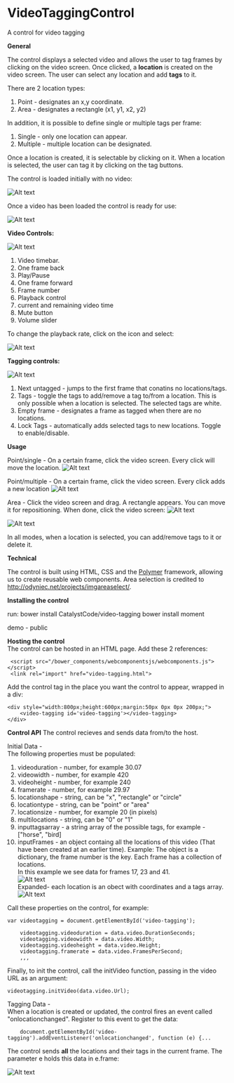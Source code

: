 # VideoTaggingControl
A control for video tagging

**General**

The control displays a selected video and allows the user to tag frames by clicking on the video screen.
Once clicked, a **location** is created on the video screen.
The user can select any location and add **tags** to it.

There are 2 location types:  
1) Point - designates an x,y coordinate.  
2) Area - designates a rectangle (x1, y1, x2, y2)  

In addition, it is possible to define single or multiple tags per frame:  
1) Single - only one location can appear.  
2) Multiple - multiple location can be designated.  

Once a location is created, it is selectable by clicking on it.
When a location is selected, the user can tag it by clicking on the tag buttons.

The control is loaded initially with no video:

![Alt text](images/empty.png?raw=true "Title")

Once a video has been loaded the control is ready for use:

![Alt text](images/loaded.png?raw=true "Title")

**Video Controls:**

![Alt text](images/videocontrols.png?raw=true "Title")

1) Video timebar.  
2) One frame back  
3) Play/Pause  
4) One frame forward  
5) Frame number  
6) Playback control  
7) current and remaining video time  
8) Mute button  
9) Volume slider  

To change the playback rate, click on the icon and select:

![Alt text](images/playback.png?raw=true "Title")


**Tagging controls:**

![Alt text](images/taggingcontrols.png?raw=true "Title")

1) Next untagged - jumps to the first frame that conatins no locations/tags.  
2) Tags - toggle the tags to add/remove a tag to/from a location. This is only possible when a location is selected.
   The selected tags are white.  
3) Empty frame - designates a frame as tagged when there are no locations.    
4) Lock Tags - automatically adds selected tags to new locations. Toggle to enable/disable.

**Usage**

Point/single - On a certain frame, click the video screen. Every click will move the location.
![Alt text](images/singlepoint.png?raw=true "Title")

Point/multiple - On a certain frame, click the video screen. Every click adds a new location
![Alt text](images/multipoints.png?raw=true "Title")

Area - Click the video screen and drag. A rectangle appears. You can move it for repositioning. When done, click the video screen:
![Alt text](images/area.png?raw=true "Title")

![Alt text](images/area2shapes.png?raw=true "Title")

In all modes, when a location is selected, you can add/remove tags to it or delete it.

**Technical**

The control is built using HTML, CSS and the <a href="https://www.polymer-project.org/1.0/" target="_blank">Polymer</a>
framework, allowing us to create reusable web components.
Area selection is credited to http://odyniec.net/projects/imgareaselect/.

**Installing the control**

run:
bower install CatalystCode/video-tagging
bower install moment

demo - public

**Hosting the control**   
The control can be hosted in an HTML page. Add these 2 references:

     <script src="/bower_components/webcomponentsjs/webcomponents.js"></script>
     <link rel="import" href="video-tagging.html">


Add the control tag in the place you want the control to appear, wrapped in a div:

    <div style="width:800px;height:600px;margin:50px 0px 0px 200px;">
        <video-tagging id='video-tagging'></video-tagging>
    </div>

**Control API**
The control recieves and sends data from/to the host.   

Initial Data -   
The following properties must be populated:

   1) videoduration - number, for example 30.07  
   2) videowidth - number, for example 420  
   3) videoheight - number, for example 240  
   4) framerate - number, for example 29.97  
   5) locationshape - string, can be "x", "rectangle" or "circle"  
   6) locationtype - string, can be "point" or "area"  
   7) locationsize - number, for example 20 (in pixels)  
   8) multilocations - string, can be "0" or "1" 
   9) inputtagsarray - a string array of the possible tags, for example - ["horse", "bird]
  10) inputFrames - an object containg all the locations of this video (That have been created at an earlier time).
      Example: The object is a dictionary, the frame number is the key. Each frame has a collection of locations.  
      In this example we see data for frames 17, 23 and 41.  
      ![Alt text](images/frames1.png?raw=true "Title")  
      Expanded- each location is an obect with coordinates and a tags array.  
      ![Alt text](images/frames3.png?raw=true "Title")
  
Call these properties on the control, for example:

    var videotagging = document.getElementById('video-tagging');
                
        videotagging.videoduration = data.video.DurationSeconds;
        videotagging.videowidth = data.video.Width;
        videotagging.videoheight = data.video.Height;
        videotagging.framerate = data.video.FramesPerSecond;
        ,,, 
      
  Finally, to init the control, call the initVideo function, passing in the video URL as an argument: 
 
    videotagging.initVideo(data.video.Url);

Tagging Data -     
When a location is created or updated, the control fires an event called "onlocationchanged". Register to this event to get the data:

        document.getElementById('video-tagging').addEventListener('onlocationchanged', function (e) {...
The control sends **all** the locations and their tags in the current frame. The parameter e holds this data in e.frame:  

![Alt text](images/frames4.png?raw=true "Title")


